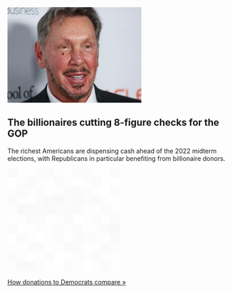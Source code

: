 
![The billionaires cutting 8-figure checks for the GOP](./20220419115906.png)
## The billionaires cutting 8-figure checks for the GOP

The richest Americans are dispensing cash ahead of the 2022 midterm elections, with Republicans in particular benefiting from billionaire donors.

![pic](../square_bg.png)

[How donations to Democrats compare »](https://www.yahoo.com/finance/news/the-billionaires-cutting-huge-checks-for-the-2022-midterms-213356711.html)
